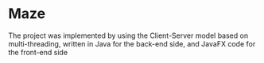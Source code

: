 # Maze
The project was implemented by using the Client-Server model based on multi-threading, written in Java for the back-end side, and JavaFX code for the front-end side
